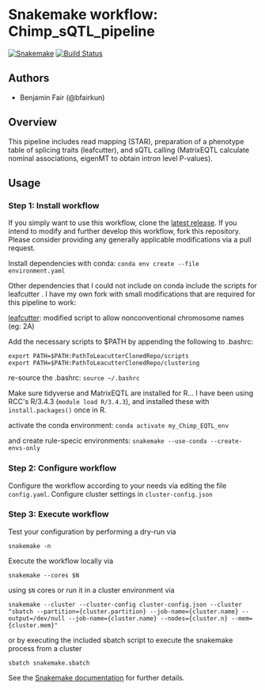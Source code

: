 # Snakemake workflow: Chimp_sQTL_pipeline

[![Snakemake](https://img.shields.io/badge/snakemake-≥5.3.0-brightgreen.svg)](https://snakemake.bitbucket.io)
[![Build Status](https://travis-ci.org/snakemake-workflows/sQTL_pipeline.svg?branch=master)](https://travis-ci.org/snakemake-workflows/sQTL_pipeline)


## Authors

* Benjamin Fair (@bfairkun)

## Overview
This pipeline includes read mapping (STAR), preparation of a phenotype table of splicing traits (leafcutter), and sQTL calling (MatrixEQTL calculate nominal associations, eigenMT to obtain intron level P-values).

## Usage

### Step 1: Install workflow

If you simply want to use this workflow, clone the [latest release](https://github.com/bfairkun/sQTL_pipeline).
If you intend to modify and further develop this workflow, fork this repository. Please consider providing any generally applicable modifications via a pull request.

Install dependencies with conda:
`conda env create --file environment.yaml`

Other dependencies that I could not include on conda include the scripts for leafcutter . I have my own fork with small modifications that are required for this pipeline to work:

[leafcutter](https://github.com/bfairkun/leafcutter): modified script to allow nonconventional chromosome names (eg: 2A)

Add the necessary scripts to $PATH by appending the following to .bashrc:
```
export PATH=$PATH:PathToLeacutterClonedRepo/scripts
export PATH=$PATH:PathToLeacutterClonedRepo/clustering
```

re-source the .bashrc:
`source ~/.bashrc`

Make sure tidyverse and MatrixEQTL are installed for R... I have been using RCC's R/3.4.3 (`module load R/3.4.3`), and installed these with `install.packages()` once in R.

activate the conda environment:
`conda activate my_Chimp_EQTL_env` 

and create rule-specic environments:
`snakemake --use-conda --create-envs-only`

### Step 2: Configure workflow

Configure the workflow according to your needs via editing the file `config.yaml`. Configure cluster settings in `cluster-config.json`

### Step 3: Execute workflow

Test your configuration by performing a dry-run via

    snakemake -n

Execute the workflow locally via

    snakemake --cores $N

using `$N` cores or run it in a cluster environment via

    snakemake --cluster --cluster-config cluster-config.json --cluster "sbatch --partition={cluster.partition} --job-name={cluster.name} --output=/dev/null --job-name={cluster.name} --nodes={cluster.n} --mem={cluster.mem}"

or by executing the included sbatch script to execute the snakemake process from a cluster

    sbatch snakemake.sbatch

See the [Snakemake documentation](https://snakemake.readthedocs.io) for further details.
